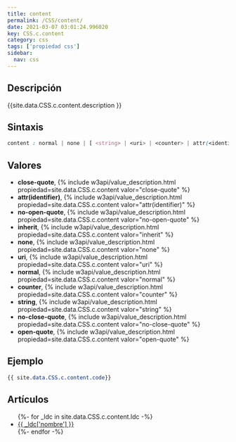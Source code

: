 ```yaml
---
title: content
permalink: /CSS/content/
date: 2021-03-07 03:01:24.996020
key: CSS.c.content
category: css
tags: ['propiedad css']
sidebar: 
  nav: css
---
```


## Descripción
{{site.data.CSS.c.content.description }}

## Sintaxis
~~~css
content : normal | none | [ <string> | <uri> | <counter> | attr(<identifier>) | open-quote | close-quote | no-open-quote | no-close-quote ]+ | inherit
~~~

## Valores
* **close-quote**,  {% include w3api/value_description.html propiedad=site.data.CSS.c.content valor="close-quote" %}
* **attr(identifier)**,  {% include w3api/value_description.html propiedad=site.data.CSS.c.content valor="attr(identifier)" %}
* **no-open-quote**,  {% include w3api/value_description.html propiedad=site.data.CSS.c.content valor="no-open-quote" %}
* **inherit**,  {% include w3api/value_description.html propiedad=site.data.CSS.c.content valor="inherit" %}
* **none**,  {% include w3api/value_description.html propiedad=site.data.CSS.c.content valor="none" %}
* **uri**,  {% include w3api/value_description.html propiedad=site.data.CSS.c.content valor="uri" %}
* **normal**,  {% include w3api/value_description.html propiedad=site.data.CSS.c.content valor="normal" %}
* **counter**,  {% include w3api/value_description.html propiedad=site.data.CSS.c.content valor="counter" %}
* **string**,  {% include w3api/value_description.html propiedad=site.data.CSS.c.content valor="string" %}
* **no-close-quote**,  {% include w3api/value_description.html propiedad=site.data.CSS.c.content valor="no-close-quote" %}
* **open-quote**,  {% include w3api/value_description.html propiedad=site.data.CSS.c.content valor="open-quote" %}

## Ejemplo
~~~css
{{ site.data.CSS.c.content.code}}
~~~

## Artículos
<ul>
{%- for _ldc in site.data.CSS.c.content.ldc -%}
   <li>
       <a href="{{_ldc['url'] }}">{{ _ldc['nombre'] }}</a>
   </li>
{%- endfor -%}
</ul>
